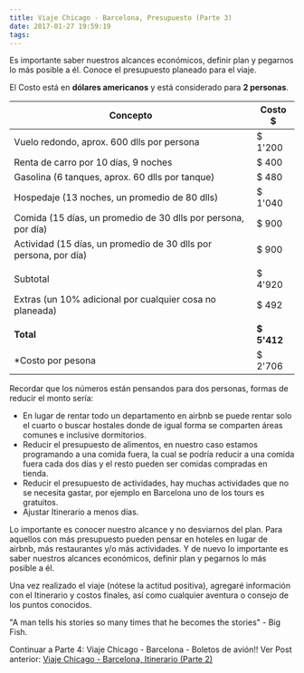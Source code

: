 ```yaml
---
title: Viaje Chicago - Barcelona, Presupuesto (Parte 3)
date: 2017-01-27 19:59:19
tags:
---
```

Es importante saber nuestros alcances económicos, definir plan y pegarnos lo más posible a él.
Conoce el presupuesto planeado para el viaje.
<!-- more -->

El Costo está en **dólares americanos** y está considerado para **2 personas**.

| Concepto   | Costo $ |
|---|---|
| Vuelo redondo, aprox. 600 dlls por persona | $ 1'200 |
| Renta de carro por 10 días, 9 noches			|	$ 400 |
| Gasolina (6 tanques, aprox. 60 dlls por tanque)				| $ 480 |
| Hospedaje (13 noches, un promedio de 80 dlls)				| $ 1'040 |
| Comida (15 días, un promedio de 30 dlls por persona, por día)	|	$ 900 |
| Actividad (15 días, un promedio de 30 dlls por persona, por día)	|	$ 900 |
| | |
| Subtotal | $ 4'920 |
| Extras (un 10% adicional por cualquier cosa no planeada) | $ 492 |
| | |
| **Total** |	**$ 5'412** |
| *Costo por pesona |	$ 2'706 |

Recordar que los números están pensandos para dos personas, formas de reducir el monto sería:
- En lugar de rentar todo un departamento en airbnb se puede rentar solo el cuarto o buscar hostales donde de igual forma se comparten áreas comunes e inclusive dormitorios.
- Reducir el presupuesto de alimentos, en nuestro caso estamos programando a una comida fuera, la cual se podría reducir a una comida fuera cada dos días y el resto pueden ser comidas compradas en tienda.
- Reducir el presupuesto de actividades, hay muchas actividades que no se necesita gastar, por ejemplo en Barcelona uno de los tours es gratuitos.
- Ajustar Itinerario a menos días.

Lo importante es conocer nuestro alcance y no desviarnos del plan. Para aquellos con más presupuesto pueden pensar en hoteles en lugar de airbnb, más restaurantes y/o más actividades. Y de nuevo lo importante es saber nuestros alcances económicos, definir plan y pegarnos lo más posible a él.

Una vez realizado el viaje (nótese la actitud positiva), agregaré información con el Itinerario y costos finales, así como cualquier aventura o consejo de los puntos conocidos.

"A man tells his stories so many times that he becomes the stories" - Big Fish.

Continuar a Parte 4: Viaje Chicago - Barcelona - Boletos de avión!!
Ver Post anterior: [Viaje Chicago - Barcelona, Itinerario (Parte 2)](http://www.jimmyjumps.com/2016/12/26/Viaje-Chicago-Barcelona-Itinerario-A-Parte-2/)
